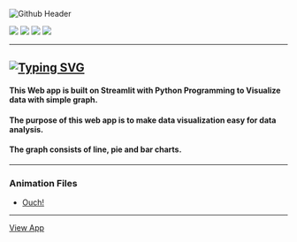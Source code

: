 ![Github Header](https://user-images.githubusercontent.com/83256563/193405493-4cdb2131-9b93-4dd6-8063-dfc6473f3d8f.png)

![](https://img.shields.io/pypi/format/heroku?color=white&logo=heroku) ![](https://img.shields.io/pypi/format/streamlit?color=white&logo=streamlit) ![](https://img.shields.io/pypi/format/heroku?color=white&logo=github) ![](https://img.shields.io/pypi/format/streamlit?color=white&logo=pandas) 

---
[![Typing SVG](https://readme-typing-svg.herokuapp.com?color=FFFBF9&lines=Simple+Visualization+Web+App)](https://git.io/typing-svg)
---

#### This Web app is built on Streamlit with Python Programming to Visualize data with simple graph.

#### The purpose of this web app is to make data visualization easy for data analysis.

#### The graph consists of line, pie and bar charts.
---
### Animation Files
- [Ouch!](https://icons8.com/illustrations/)
---
[View App](https://designegycreatives-web-app-py-apphomepage-ibkpdz.streamlitapp.com/)
